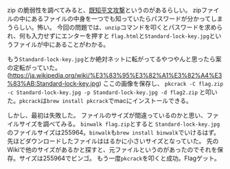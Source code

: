 zip の脆弱性を調べてみると、[既知平文攻撃](http://www.stockdog.work/entry/2017/07/09/131657)というのがあるらしい。
zipファイルの中にあるファイルの中身を一つでも知っていたらパスワードが分かってしまうらしい。怖い。
今回の問題では、`unzip`コマンドを叩くとパスワードを求められ、何も入力せずにエンターを押すと
`flag.html`と`Standard-lock-key.jpg`というファイルが中にあることがわかる。

もう`Standard-lock-key.jpg`とか絶対ネットに転がってるやつやんと思ったら案の定転がっていた。(https://ja.wikipedia.org/wiki/%E3%83%95%E3%82%A1%E3%82%A4%E3%83%AB:Standard-lock-key.jpg)
ここの画像を保存し、
`pkcrack -C flag.zip -c Standard-lock-key.jpg -p Standard-lock-key.jpg -d flag2.zip`
と叩いた。`pkcrack`は`brew install pkcrack`でmacにインストールできる。

しかし、最初は失敗した。
ファイルのサイズが間違っているのかと思い、ファイルサイズを調べてみる。
`binwalk flag.zip`とすると
`Standard-lock-key.jpg`のファイルサイズは255964。`binwalk`も`brew install binwalk`でいけるはず。
先ほどダウンロードしたファイルははるかに小さいサイズとなっていた。
先のWikiで他のサイズがあるかと探すと、元ファイルというのがあったのでそれを保存。サイズは255964でビンゴ。
もう一度`pkcrack`を叩くと成功。Flagゲット。
